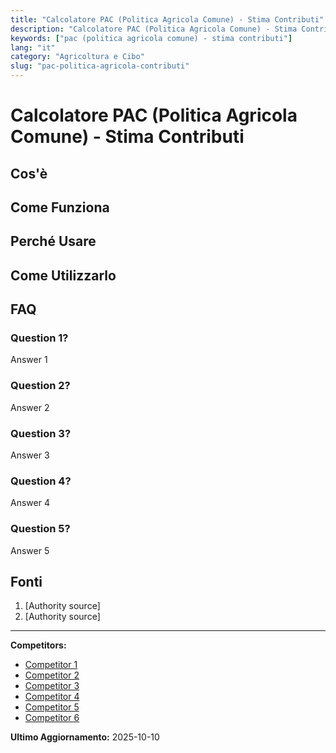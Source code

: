 ```yaml
---
title: "Calcolatore PAC (Politica Agricola Comune) - Stima Contributi"
description: "Calcolatore PAC (Politica Agricola Comune) - Stima Contributi"
keywords: ["pac (politica agricola comune) - stima contributi"]
lang: "it"
category: "Agricoltura e Cibo"
slug: "pac-politica-agricola-contributi"
---
```


# Calcolatore PAC (Politica Agricola Comune) - Stima Contributi

<!-- TODO: Add introduction -->

## Cos'è

<!-- TODO: Explain what this calculator does -->

## Come Funziona

<!-- TODO: Explain methodology -->

## Perché Usare

<!-- TODO: List benefits -->

## Come Utilizzarlo

<!-- TODO: Step-by-step guide -->

## FAQ

### Question 1?
Answer 1

### Question 2?
Answer 2

### Question 3?
Answer 3

### Question 4?
Answer 4

### Question 5?
Answer 5

## Fonti

1. [Authority source]
2. [Authority source]

---

**Competitors:**
- [Competitor 1](https://quadernodicampagna.imagelinenetwork.com/it/news-terra-origini-storia/2024/03/28/contributi-pac-come-vengono-calcolati-e-come-fare-domanda/81614)
- [Competitor 2](https://www.battiniagri.it/index.php/media/agri-informa-tv/nuova-pac-come-calcolare-quanto-si-guadagna)
- [Competitor 3](https://unicarve.it/simulazione-pagamenti-pac-2023-2027-confronto-con-situazione-attuale-guadagni-o-perdite/)
- [Competitor 4](https://confagricolturalaquila.it/calcolo-dellutilizzo-dei-titoli-pac/)
- [Competitor 5](https://giovanimpresa.coldiretti.it/wp-content/uploads/2023/06/LE-SCHEDE-PRATICHE-PER-LA-NUOVA-PAC.pdf)
- [Competitor 6](https://consulenzaagricola.it/circolari/politica-agricola-comune-e-nazionale/16341-metodi-di-calcolo-degli-indicatori-di-output-e-risultato)

**Ultimo Aggiornamento:** 2025-10-10
